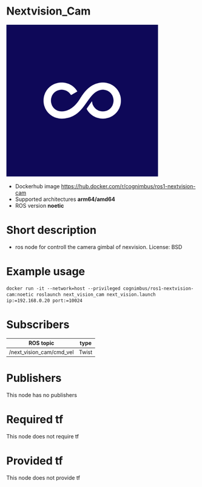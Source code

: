 # Nextvision_Cam

<img src="./nextVision_cam/nimbusc.jpg" alt="nextVision_cam" width="400"/>

* Dockerhub image https://hub.docker.com/r/cognimbus/ros1-nextvision-cam
* Supported architectures <b>arm64/amd64</b>
* ROS version <b>noetic
</b>

# Short description
* ros node for controll the camera gimbal of nexvision.
License: BSD

# Example usage
```
docker run -it --network=host --privileged cognimbus/ros1-nextvision-cam:noetic roslaunch next_vision_cam next_vision.launch ip:=192.168.0.20 port:=10024
```

# Subscribers
ROS topic | type
--- | ---
/next_vision_cam/cmd_vel | Twist


# Publishers
This node has no publishers


# Required tf
This node does not require tf


# Provided tf
This node does not provide tf


